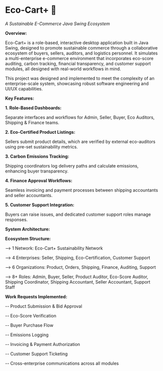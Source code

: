 <h1>Eco-Cart+ 🌿</h1>

*A Sustainable E-Commerce Java Swing Ecosystem*

**Overview:**

Eco-Cart+ is a role-based, interactive desktop application built in Java Swing, designed to promote sustainable commerce through a collaborative ecosystem of buyers, sellers, auditors, and logistics personnel. It simulates a multi-enterprise e-commerce environment that incorporates eco-score auditing, carbon tracking, financial transparency, and customer support modules, all designed with real-world workflows in mind.

This project was designed and implemented to meet the complexity of an enterprise-scale system, showcasing robust software engineering and UI/UX capabilities.

**Key Features:**

**1. Role-Based Dashboards:**

Separate interfaces and workflows for Admin, Seller, Buyer, Eco Auditors, Shipping & Finance teams.

**2. Eco-Certified Product Listings:**

Sellers submit product details, which are verified by external eco-auditors using pre-set sustainability metrics.

**3. Carbon Emissions Tracking:**

Shipping coordinators log delivery paths and calculate emissions, enhancing buyer transparency.

**4. Finance Approval Workflows:**

Seamless invoicing and payment processes between shipping accountants and seller accountants.

**5. Customer Support Integration:**

Buyers can raise issues, and dedicated customer support roles manage responses.


**System Architecture:**

**Ecosystem Structure:**

--> 1 Network: Eco-Cart+ Sustainability Network

--> 4 Enterprises: Seller, Shipping, Eco-Certification, Customer Support

--> 6 Organizations: Product, Orders, Shipping, Finance, Auditing, Support

--> 8+ Roles: Admin, Buyer, Seller, Product Auditor, Eco-Score Auditor, Shipping Coordinator, Shipping Accountant, Seller Accountant, Support Staff

**Work Requests Implemented:**

-- Product Submission & Bid Approval

-- Eco-Score Verification

-- Buyer Purchase Flow

-- Emissions Logging

-- Invoicing & Payment Authorization

-- Customer Support Ticketing

-- Cross-enterprise communications across all modules

